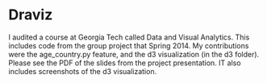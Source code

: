 Draviz
======
I audited a course at Georgia Tech called Data and Visual Analytics.  This includes code from the group project that Spring 2014.
My contributions were the age_country.py feature, and the d3 visualization (in the d3 folder).
Please see the PDF of the slides from the project presentation.  IT also includes screenshots of the d3 visualization.



